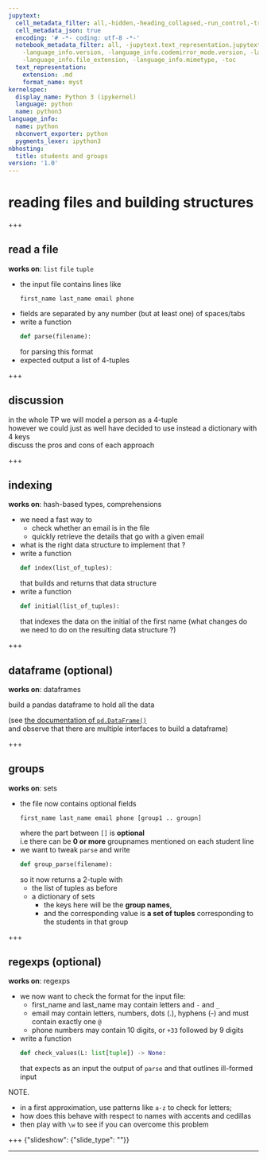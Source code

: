 ```yaml
---
jupytext:
  cell_metadata_filter: all,-hidden,-heading_collapsed,-run_control,-trusted
  cell_metadata_json: true
  encoding: '# -*- coding: utf-8 -*-'
  notebook_metadata_filter: all, -jupytext.text_representation.jupytext_version, -jupytext.text_representation.format_version,
    -language_info.version, -language_info.codemirror_mode.version, -language_info.codemirror_mode,
    -language_info.file_extension, -language_info.mimetype, -toc
  text_representation:
    extension: .md
    format_name: myst
kernelspec:
  display_name: Python 3 (ipykernel)
  language: python
  name: python3
language_info:
  name: python
  nbconvert_exporter: python
  pygments_lexer: ipython3
nbhosting:
  title: students and groups
version: '1.0'
---
```


# reading files and building structures

+++

## read a file

**works on**: `list` `file` `tuple`

* the input file contains lines like
  ```
  first_name last_name email phone
  ```
* fields are separated by any number (but at least one) of spaces/tabs
* write a function
  ```python
  def parse(filename):
  ```
  for parsing this format
* expected output a list of 4-tuples

+++

## discussion

in the whole TP we will model a person as a 4-tuple  
however we could just as well have decided to use instead a dictionary with 4 keys  
discuss the pros and cons of each approach

+++

## indexing

**works on**: hash-based types, comprehensions

* we need a fast way to
  * check whether an email is in the file
  * quickly retrieve the details that go with a given email
* what is the right data structure to implement that ?
* write a function
  ```python
  def index(list_of_tuples):
  ```
  that builds and returns that data structure
* write a function
  ```python
  def initial(list_of_tuples):
  ```
  that indexes the data on the
  initial of the first name (what changes do we need to do on the resulting data
  structure ?)

+++

## dataframe (optional)

**works on**: dataframes

build a pandas dataframe to hold all the data

(see [the documentation of
`pd.DataFrame()`](https://pandas.pydata.org/docs/reference/api/pandas.DataFrame.html)  
and observe that there are multiple interfaces to build a dataframe)

+++

## groups

**works on**: sets

* the file now contains optional fields
  ```
  first_name last_name email phone [group1 .. groupn]
  ```
  where the part between `[]` is **optional**  
  i.e there can be **0 or more** groupnames mentioned on each student line
* we want to tweak `parse` and write
  ```python
  def group_parse(filename):
  ```
  so it now returns a 2-tuple with
  * the list of tuples as before
  * a dictionary of sets
    * the keys here will be the **group names**,
    * and the corresponding value is **a set of tuples** corresponding to the students in that group

+++

## regexps (optional)

**works on**: regexps

* we now want to check the format for the input file:
  * first_name and last_name may contain letters and `-` and `_`
  * email may contain letters, numbers, dots (.), hyphens (-) and must contain exactly one `@`
  * phone numbers may contain 10 digits, or `+33` followed by 9 digits
* write a function
  ```python
  def check_values(L: list[tuple]) -> None:
  ```
  that expects as an input the output of `parse` and that outlines ill-formed input

NOTE. 
* in a first approximation, use patterns like `a-z` to check for letters;  
* how does this behave with respect to names with accents and cedillas
* then play with `\w` to see if you can overcome this problem

+++ {"slideshow": {"slide_type": ""}}

***
